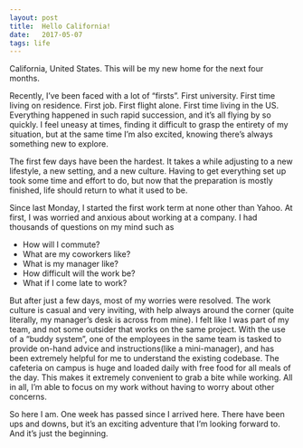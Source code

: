 ```yaml
---
layout: post
title:  Hello California!
date:   2017-05-07
tags: life
---
```


California, United States. This will be my new home for the next four months.

Recently, I’ve been faced with a lot of “firsts”. First university. First time living on residence. First job. First flight alone. First time living in the US. Everything happened in such rapid succession, and it’s all flying by so quickly. I feel uneasy at times, finding it difficult to grasp the entirety of my situation, but at the same time I’m also excited, knowing there’s always something new to explore.

The first few days have been the hardest. It takes a while adjusting to a new lifestyle, a new setting, and a new culture. Having to get everything set up took some time and effort to do, but now that the preparation is mostly finished, life should return to what it used to be.

Since last Monday, I started the first work term at none other than Yahoo. At first, I was worried and anxious about working at a company. I had thousands of questions on my mind such as

- How will I commute?
- What are my coworkers like?
- What is my manager like?
- How difficult will the work be?
- What if I come late to work?

But after just a few days, most of my worries were resolved. The work culture is casual and very inviting, with help always around the corner (quite literally, my manager’s desk is across from mine). I felt like I was part of my team, and not some outsider that works on the same project. With the use of a “buddy system”, one of the employees in the same team is tasked to provide on-hand advice and instructions(like a mini-manager), and has been extremely helpful for me to understand the existing codebase. The cafeteria on campus is huge and loaded daily with free food for all meals of the day. This makes it extremely convenient to grab a bite while working. All in all, I’m able to focus on my work without having to worry about other concerns.

So here I am. One week has passed since I arrived here. There have been ups and downs, but it’s an exciting adventure that I’m looking forward to. And it’s just the beginning.
